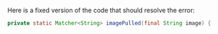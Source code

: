 Here is a fixed version of the code that should resolve the error:
```java
private static Matcher<String> imagePulled(final String image) {
